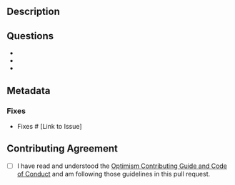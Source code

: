 ## Description

## Questions
- 
-
-

## Metadata
### Fixes
- Fixes # [Link to Issue]

## Contributing Agreement
<!--
You *must* read and fully understand our Contributing Guide and Code of Conduct before submitting this pull request. Strong, healthy, and respectful communities are the best way to build great code 💖.
-->

- [ ] I have read and understood the [Optimism Contributing Guide and Code of Conduct](./CONTRIBUTING.md) and am following those guidelines in this pull request.